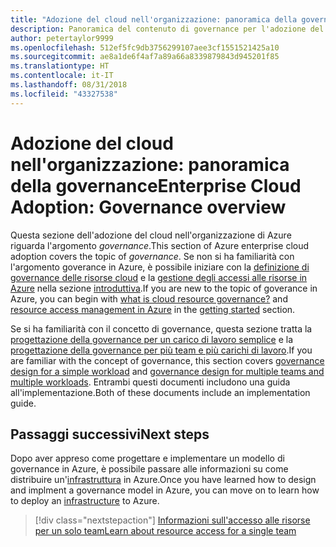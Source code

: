 ```yaml
---
title: "Adozione del cloud nell'organizzazione: panoramica della governance"
description: Panoramica del contenuto di governance per l'adozione del cloud nell'organizzazione di Azure
author: petertaylor9999
ms.openlocfilehash: 512ef5fc9db3756299107aee3cf1551521425a10
ms.sourcegitcommit: ae8a1de6f4af7a89a66a8339879843d945201f85
ms.translationtype: HT
ms.contentlocale: it-IT
ms.lasthandoff: 08/31/2018
ms.locfileid: "43327538"
---
```

# <a name="enterprise-cloud-adoption-governance-overview"></a><span data-ttu-id="56e84-103">Adozione del cloud nell'organizzazione: panoramica della governance</span><span class="sxs-lookup"><span data-stu-id="56e84-103">Enterprise Cloud Adoption: Governance overview</span></span>

<span data-ttu-id="56e84-104">Questa sezione dell'adozione del cloud nell'organizzazione di Azure riguarda l'argomento *governance*.</span><span class="sxs-lookup"><span data-stu-id="56e84-104">This section of Azure enterprise cloud adoption covers the topic of *governance*.</span></span> <span data-ttu-id="56e84-105">Se non si ha familiarità con l'argomento goverance in Azure, è possibile iniziare con la [definizione di governance delle risorse cloud](../getting-started/what-is-governance.md) e la [gestione degli accessi alle risorse in Azure](../getting-started/azure-resource-access.md) nella sezione [introduttiva](../getting-started/overview.md).</span><span class="sxs-lookup"><span data-stu-id="56e84-105">If you are new to the topic of goverance in Azure, you can begin with [what is cloud resource governance?](../getting-started/what-is-governance.md) and [resource access management in Azure](../getting-started/azure-resource-access.md) in the [getting started](../getting-started/overview.md) section.</span></span>

<span data-ttu-id="56e84-106">Se si ha familiarità con il concetto di governance, questa sezione tratta la [progettazione della governance per un carico di lavoro semplice](governance-single-team.md) e la [progettazione della governance per più team e più carichi di lavoro](governance-multiple-teams.md).</span><span class="sxs-lookup"><span data-stu-id="56e84-106">If you are familiar with the concept of governance, this section covers [governance design for a simple workload](governance-single-team.md) and [governance design for multiple teams and multiple workloads](governance-multiple-teams.md).</span></span> <span data-ttu-id="56e84-107">Entrambi questi documenti includono una guida all'implementazione.</span><span class="sxs-lookup"><span data-stu-id="56e84-107">Both of these documents include an implementation guide.</span></span>

## <a name="next-steps"></a><span data-ttu-id="56e84-108">Passaggi successivi</span><span class="sxs-lookup"><span data-stu-id="56e84-108">Next steps</span></span>

<span data-ttu-id="56e84-109">Dopo aver appreso come progettare e implementare un modello di governance in Azure, è possibile passare alle informazioni su come distribuire un'[infrastruttura](../infrastructure/basic-workload.md) in Azure.</span><span class="sxs-lookup"><span data-stu-id="56e84-109">Once you have learned how to design and implment a governance model in Azure, you can move on to learn how to deploy an [infrastructure](../infrastructure/basic-workload.md) to Azure.</span></span>

> [!div class="nextstepaction"]
> [<span data-ttu-id="56e84-110">Informazioni sull'accesso alle risorse per un solo team</span><span class="sxs-lookup"><span data-stu-id="56e84-110">Learn about resource access for a single team</span></span>](governance-single-team.md)